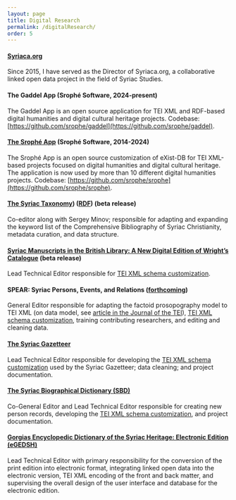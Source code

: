 ```yaml
---
layout: page
title: Digital Research
permalink: /digitalResearch/
order: 5
---
```


#### [Syriaca.org](http://syriaca.org)
Since 2015, I have served as the Director of Syriaca.org, a collaborative linked open data project in the field of Syriac Studies.


#### The Gaddel App (Srophé Software, 2024-present)
The Gaddel App is an open source application for TEI XML and RDF-based digital humanities and digital cultural heritage projects. 
Codebase: [https://github.com/srophe/gaddel](https://github.com/srophe/gaddel).


#### [The Srophé App](https://srophe.app/) (Srophé Software, 2014-2024)
The Srophé App is an open source customization of eXist-DB for TEI XML-based projects focused on digital humanities and 
digital cultural heritage. The application is now used by more than 10 different digital humanities projects.
Codebase: [https://github.com/srophe/srophe](https://github.com/srophe/srophe).


#### [The Syriac Taxonomy](https://d2iy9xuv4su69v.cloudfront.net/taxonomy/index.html)) ([RDF](https://raw.githubusercontent.com/srophe/syriaca-data/refs/heads/development/data/taxonomy/taxonomy.rdf))  (beta release)
Co-editor along with Sergey Minov; responsible for adapting and expanding the keyword list of 
the Comprehensive Bibliography of Syriac Christianity, metadata curation, and data structure. 


#### [Syriac Manuscripts in the British Library: A New Digital Edition of Wright’s Catalogue](https://bl.syriac.uk/index.html) (beta release)
Lead Technical Editor responsible for 
[TEI XML schema customization](https://github.com/srophe/britishLibrary/tree/main/documentation/schema).


#### SPEAR: Syriac Persons, Events, and Relations ([forthcoming](https://d2iy9xuv4su69v.cloudfront.net/spear/index.html))  
General Editor responsible for adapting the factoid prosopography model to TEI XML 
(on data model, see [article in the Journal of the TEI](https://journals.openedition.org/jtei/3979)), 
[TEI XML schema customization](https://github.com/srophe/spear/tree/main/documentation/Schema), training 
contributing researchers, and editing and cleaning data. 


#### [The Syriac Gazetteer](http://syriaca.org/geo)
Lead Technical Editor responsible for developing 
the [TEI XML schema customization](https://github.com/srophe/syriaca/tree/main/documentation/schemas) used 
by the Syriac Gazetteer; data cleaning; and project documentation.


#### [The Syriac Biographical Dictionary (SBD)](http://syriaca.org/persons)  
Co-General Editor and Lead Technical Editor responsible for creating new person records, 
developing the [TEI XML schema customization](https://github.com/srophe/syriaca/tree/main/documentation/schemas), 
and project documentation.  
  
  
#### [Gorgias Encyclopedic Dictionary of the Syriac Heritage: Electronic Edition (eGEDSH)](https://gedsh.bethmardutho.org/)  
Lead Technical Editor with primary responsibility for the conversion of the print edition into electronic format, 
integrating linked open data into the electronic version, TEI XML encoding of the front and back matter, 
and supervising the overall design of the user interface and database for the electronic edition.  
  


[jekyll-organization]: https://github.com/jekyll
